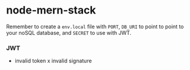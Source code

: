 # node-mern-stack

Remember to create a `env.local` file with `PORT`, `DB_URI` to point to point to your noSQL database, and `SECRET` to use with JWT.

### JWT

- invalid token x invalid signature
